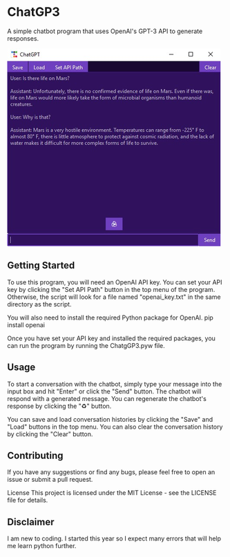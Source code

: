 # ChatGP3

A simple chatbot program that uses OpenAI's GPT-3 API to generate responses.

![Conversation between User and Assistant](chat_preview.jpg)

## Getting Started

To use this program, you will need an OpenAI API key. You can set your API key by clicking the "Set API Path" button in the top menu of the program. Otherwise, the script will look for a file named "openai_key.txt" in the same directory as the script.

You will also need to install the required Python package for OpenAI.
pip install openai

Once you have set your API key and installed the required packages, you can run the program by running the ChatgGP3.pyw file.

## Usage

To start a conversation with the chatbot, simply type your message into the input box and hit "Enter" or click the "Send" button. The chatbot will respond with a generated message. You can regenerate the chatbot's response by clicking the "♻️" button.

You can save and load conversation histories by clicking the "Save" and "Load" buttons in the top menu. You can also clear the conversation history by clicking the "Clear" button.

## Contributing

If you have any suggestions or find any bugs, please feel free to open an issue or submit a pull request.

License
This project is licensed under the MIT License - see the LICENSE file for details.

## Disclaimer

I am new to coding. I started this year so I expect many errors that will help me learn python further.

